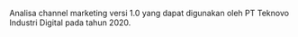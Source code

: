 Analisa channel marketing versi 1.0 yang dapat digunakan oleh PT Teknovo Industri Digital pada tahun 2020.
